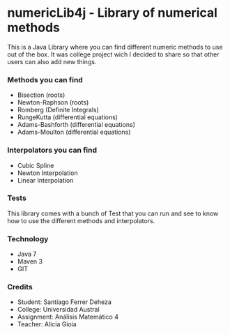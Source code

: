 # numericLib4j - Library of numerical methods

This is a Java Library where you can find different numeric methods to use out of the box. It was college project wich I decided to share so that other users can also add new things.

### Methods you can find
* Bisection (roots)
* Newton-Raphson (roots)
* Romberg (Definite Integrals)
* RungeKutta (differential equations)
* Adams-Bashforth (differential equations)
* Adams-Moulton (differential equations)

### Interpolators you can find
* Cubic Spline
* Newton Interpolation
* Linear Interpolation

### Tests
This library comes with a bunch of Test that you can run and see to know how to use the different methods and interpolators.

### Technology
* Java 7
* Maven 3
* GIT

### Credits
* Student: Santiago Ferrer Deheza
* College: Universidad Austral
* Assignment: Análisis Matemático 4
* Teacher: Alicia Gioia
